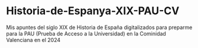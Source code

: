 # Historia-de-Espanya-XIX-PAU-CV
Mis apuntes del siglo XIX de Historia de España digitalizados para preparme para la PAU (Prueba de Acceso a la Universidad) en la Cominidad Valenciana en el 2024
